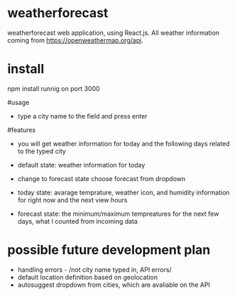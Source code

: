 # weatherforecast

weatherforecast web application, using React.js. All weather information coming from https://openweathermap.org/api.

# install

npm install
runnig on port 3000

#usage

- type a city name to the field and press enter

#features

- you will get weather information for today and the following days related to the typed city
- default state: weather information for today
- change to forecast state choose forecast from dropdown

- today state: avarage temprature, weather icon, and humidity information for right now and the next view hours 
- forecast state: the minimum/maximum tempreatures for the next few days, what I counted from incoming data

# possible future development plan

- handling errors - /not city name typed in, API errors/
- default location definition based on geolocation
- autosuggest dropdown from cities, which are avaliable on the API

